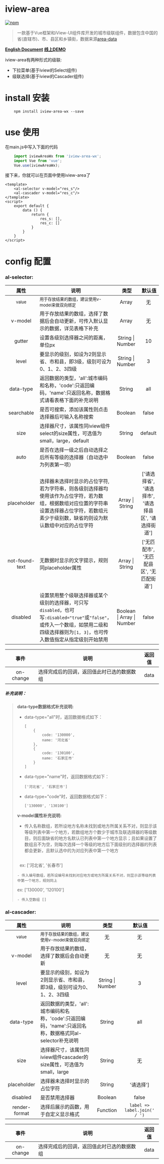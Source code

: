 # iview-area
[![npm](https://img.shields.io/npm/v/iview-area.svg)]()

> 一款基于Vue框架和iView-UI组件库开发的城市级联组件，数据包含中国的省(直辖市)、市、县区和乡镇街，数据来源[area-data](https://github.com/dwqs/area-data)

**[English Document](https://github.com/poplanchong123/iview-area-wx/blob/dev/READEME_EN.md)**
**[线上DEMO](https://github.com/poplanchong123/iview-area-wx/)**

iview-area有两种形式的级联: 
- 下拉菜单(基于iview的Select组件)
- 级联选择(基于iview的Cascader组件)

# install 安装
```
    npm install iview-area-wx --save
```
# use 使用
在main.js中写入下面的代码
```javascript
    import iviewAreaWx from 'iview-area-wx';
    import Vue from 'vue';
    Vue.use(iviewAreaWx);
```
接下来，你就可以在页面中使用iview-area了
```vue
<template>
    <al-selector v-model="res_s"/>
    <al-cascader v-model="res_c"/>
</template>
<script>
    export default {
        data () {
            return {
                res_s: [],
                res_c: []
            }
        }
    }
</script>
```
# config 配置

### al-selector:

属性  |  说明  |  类型  |  默认值
:-------: | -------  |  :-------:  |  :-------:
<small>value</small>|<small>用于存放结果的数组，建议使用v-model来做双向绑定</small>|Array|无
v-model|用于存放结果的数组，选择了数据后会自动更新，可传入默认显示的数据，详见表格下补充|Array|无
gutter|设置各级别选择器之间的距离，单位px|String &#124; Number|10
level|要显示的级别，如设为2则显示省、市和县，即3级，级别可设为0、1、2、3四级|String &#124; Number|3
data-type|返回数据的类型，'all':城市编码和名称，'code':只返回编码，'name':只返回名称，数据格式请看表格下面的补充说明|String|all
searchable|是否可搜索，添加该属性则点击选择器后可输入名称搜索|Boolean|false
size|选择器尺寸，该属性同iview组件select的size属性，可选值为small，large，default|String|default
auto|是否在选择一级之后自动选择之后所有等级的选择器（自动选中为列表第一项）|Boolean|false
placeholder|选择器未选择时显示的占位字符,若为字符串，则各级别选择器均使用该作为占位字符，若为数组，根据数组对应位置的字符串设置选择器占位字符，若数组元素少于级别数，缺省的则设为默认数组中对应的占位字符|Array &#124; String|['请选择省', '请选择市', '请选择县区', '请选择街道']
not-found-text|无数据时显示的文字提示，规则同placeholder属性|Array &#124; String|['无匹配市', '无匹配县区', '无匹配街道']
disabled|设置禁用整个级联选择器或某个级别的选择器，可只写``disabled``，也可写``:disabled="true"``或``"false"``，或传入一个数组，如禁用二级和四级选择器则为``[1, 3]``，也可传入数值指定从指定级别开始禁用|Boolean &#124; Array &#124; Number|false

事件  |  说明  |  返回值
:-------: | -------  |  :-------:
on-change|选择完成后的回调，返回值此时已选的数据数组|data

##### 补充说明：

> **data-type数据格式补充说明:**
>
> - data-type="all"时，返回数据格式如下：
>   ```
>   [
>       {
>           code: '130000',
>           name: '河北省'
>       },
>       {
>           code: '130100',
>           name: '石家庄市'
>       }
>   ]
>   ```
> - data-type="name"时，返回数据格式如下：
>   ```
>   ['河北省', '石家庄市']
>   ```
> - data-type="code"时，返回数据格式如下：
>   ```
>   ['130000', '130100']
>   ```
> **v-model属性补充说明:**
>
> - 传入名称数组，若所设地方名称未找到或地方所属关系不对，则显示该等级列表中第一个地方，若数组地方个数少于城市及联选择器的等级数目，则后面缺省的地方名默认已列表中第一个地方显示；且如果设置了数组且不为空，则每次选择一个等级的地方后下面级别的选择器的列表都会更新，且默认选中的为对应列表中第一个地方
>   ```
>   ex: ['河北省', '长春市']
>   ```
> - 传入编号数组，若所设编号未找到对应地方或地方所属关系不对，则显示该等级列表中第一个地方，规则同上
>   ```
>   ex: ['130000', '120100']
>   ```
> - 传入空数组 []

### al-cascader:

属性  |  说明  |  类型  |  默认值
:-------: | -------  |  :-------:  |  :-------:
<small>value</small>|<small>用于存放结果的数组，建议使用v-model来做双向绑定</small>|无|无
v-model|用于存放结果的数组，选择了数据后会自动更新|无|无
level|要显示的级别，如设为2则显示省、市和县，即3级，级别可设为0、1、2、3四级|String &#124; Number|3
data-type|返回数据的类型，'all':城市编码和名称，'code':只返回编码，'name':只返回名称，数据格式同al-selector补充说明|String|all
size|选择器尺寸，该属性同iview组件cascader的size属性，可选值为small，large|String|无
placeholder|选择器未选择时显示的占位字符|String|'请选择']
disabled|是否禁用选择器|Boolean|false
render-format|选择后展示的函数，用于自定义显示格式|Function|``label => label.join(' / ')``

事件  |  说明  |  返回值
:-------: | -------  |  :-------:
on-change|选择完成后的回调，返回值此时已选的数据数组|data
